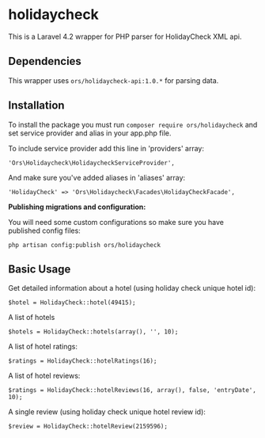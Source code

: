 # holidaycheck
This is a Laravel 4.2 wrapper for PHP parser for HolidayCheck XML api.

## Dependencies

This wrapper uses ``ors/holidaycheck-api:1.0.*`` for parsing data.

## Installation

To install the package you must run ``composer require ors/holidaycheck`` and set service provider and alias in your app.php file.

To include service provider add this line in 'providers' array:

	'Ors\Holidaycheck\HolidaycheckServiceProvider',

And make sure you've added aliases in 'aliases' array:

	'HolidayCheck' => 'Ors\Holidaycheck\Facades\HolidayCheckFacade',

**Publishing migrations and configuration:**

You will need some custom configurations so make sure you have published config files:

	php artisan config:publish ors/holidaycheck


## Basic Usage

Get detailed information about a hotel (using holiday check unique hotel id):

	$hotel = HolidayCheck::hotel(49415);

A list of hotels

	$hotels = HolidayCheck::hotels(array(), '', 10);

A list of hotel ratings:
	
	$ratings = HolidayCheck::hotelRatings(16);

A list of hotel reviews:

	$ratings = HolidayCheck::hotelReviews(16, array(), false, 'entryDate', 10);	
	
A single review (using holiday check unique hotel review id):

	$review = HolidayCheck::hotelReview(2159596);
  